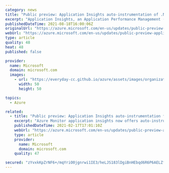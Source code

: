 ```yaml
---
category: news
title: "Public preview: Application Insights auto-instrumentation of .NET apps on Linux"
excerpt: "Application Insights, an Application Performance Management (APM) observability feature of Azure Monitor, is announcing the release of several key features including .NET on Linux auto-instrumentation for .NET Core 3.1, .NET5, and preview of .NET6, including support for self-contained and framework-dependent"
publishedDateTime: 2021-08-18T16:00:06Z
originalUrl: "https://azure.microsoft.com/en-us/updates/public-preview-application-insights-autoinstrumentation-of-net-apps-on-linux/"
webUrl: "https://azure.microsoft.com/en-us/updates/public-preview-application-insights-autoinstrumentation-of-net-apps-on-linux/"
type: article
quality: 48
heat: 48
published: false

provider:
  name: Microsoft
  domain: microsoft.com
  images:
    - url: "https://everyday-cc.github.io/azure/assets/images/organizations/microsoft.com-50x50.jpg"
      width: 50
      height: 50

topics:
  - Azure

related:
  - title: "Public preview: Application Insights auto-instrumentation for .NET5 App Services"
    excerpt: "Azure Monitor application insights now offers auto-instrumentation for .NET5 based Windows App Services."
    publishedDateTime: 2021-02-17T17:01:10Z
    webUrl: "https://azure.microsoft.com/en-us/updates/public-preview-application-insights-autoinstrumentation-for-net5-app-services/"
    type: article
    provider:
      name: Microsoft
      domain: microsoft.com
    quality: 47

secured: "zYvxkKpZrNF6+/mqYriO0jgnrwi1IE3/heLJS183lDgiBnHEbqd6R6P6AELZfv/NSwRrG6gmbJdQAhVv1IYrHCw+8nLUqYx94ReC7w0xJaY0T7/7UbxsOxbRmi82iz9x7W745h1q16QUh9Zfk/Q22fe2jMRI7pFTGsF1+pab+EgwNF7k1owdPd8FU3fmHX2xxByNTLhsrNewM6oAcmRrJgC2hs/3DZ7bBwVMigqPNb5o9Kjn8cjRs2KJ/u0s0v74797eJQS2a52q98wpGpoQpHbvwQ2r7GYTFP01KVIBdoSND7IbvodX8SugdZ/dXUtJGjuL9MZQJJ0Xpj5aVaRbvWnChTUVI39hPnxNgHsqCfk=;fewbcDonXfa9DMBTyhrJSg=="
---
```



